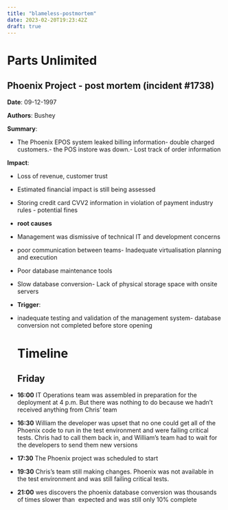 ```yaml
---
title: "blameless-postmortem"
date: 2023-02-20T19:23:42Z
draft: true
---
```


# Parts Unlimited

## Phoenix Project - post mortem (incident #1738)

**Date**: 09-12-1997

**Authors**: Bushey

**Summary**: 
- The Phoenix EPOS system leaked billing information- double charged customers.- the POS instore was down.- Lost track of order information
  
 **Impact**:
- Loss of revenue, customer trust
- Estimated financial impact is still being assessed 
- Storing credit card CVV2 information in violation of payment industry rules - potential fines
  
- **root causes**
- Management was dismissive of technical IT and development concerns   
- poor communication between teams- Inadequate virtualisation planning and execution
 - Poor database maintenance tools  
- Slow database conversion- Lack of physical storage space with onsite servers
  
- **Trigger**:
- inadequate testing and validation of the management system- database conversion not completed before store opening
  
  # Timeline    

  ## Friday
 - **16:00** IT Operations team was assembled in preparation for the deployment at 4 p.m. But there was nothing to do because we hadn’t received anything from Chris’ team
 - **16:30** William the developer was upset that no one could get all of the Phoenix code to run in the test environment and were failing critical tests. Chris had to call them back in, and William’s team had to wait for the developers to send them new versions
  - **17:30** The Phoenix project was scheduled to start
  -  **19:30** Chris’s team still making changes. Phoenix was not available in the test environment and was still failing critical tests.
   - **21:00** wes discovers the phoenix database conversion was thousands of times slower than  expected and was still only 10% complete
